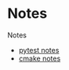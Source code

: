 # Notes
Notes

* [pytest notes](https://github.com/abhilb/Notes/blob/master/pytest_notes.md)
* [cmake notes](https://github.com/abhilb/Notes/blob/master/cmake_notes.md)

